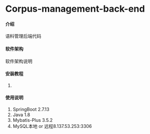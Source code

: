 # Corpus-management-back-end

#### 介绍

语料管理后端代码

#### 软件架构

软件架构说明

#### 安装教程

1.

#### 使用说明

1. SpringBoot 2.7.13
2. Java 1.8
3. Mybatis-Plus 3.5.2
4. MySQL本地 or 远程8.137.53.253:3306
